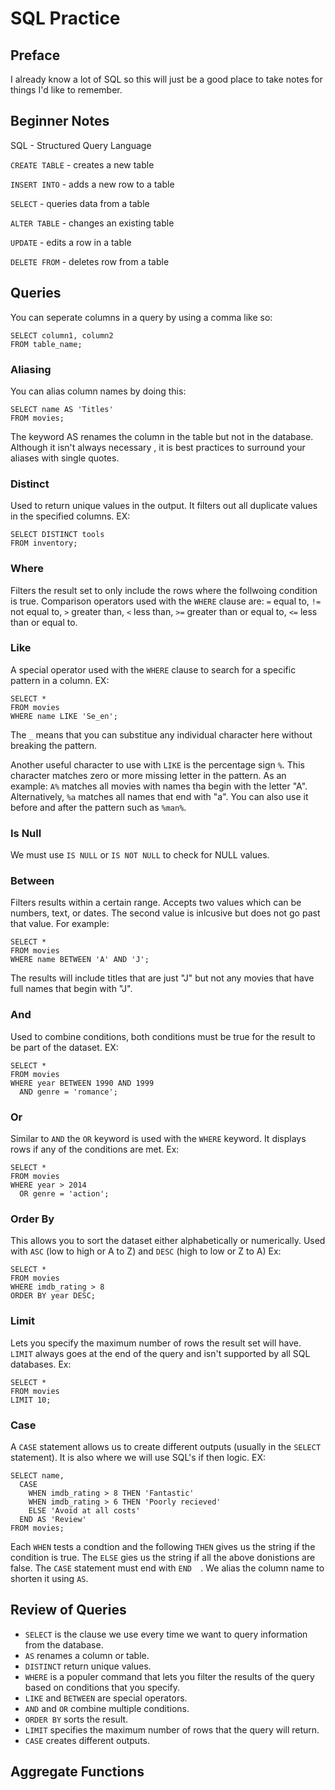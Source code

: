# SQL Practice

## Preface
I already know a lot of SQL so this will just be a good place to take notes for things I'd like to remember.

## Beginner Notes
SQL - Structured Query Language

```CREATE TABLE``` - creates a new table

```INSERT INTO``` - adds a new row to a table

```SELECT``` - queries data from a table

```ALTER TABLE``` - changes an existing table

```UPDATE``` - edits a row in a table

```DELETE FROM``` - deletes row from a table

## Queries

You can seperate columns in a query by using a comma like so:
```
SELECT column1, column2
FROM table_name;
```
### Aliasing
You can alias column names by doing this:
```
SELECT name AS 'Titles'
FROM movies;
```
The keyword AS renames the column in the table but not in the database. Although it isn't always necessary , it is best practices to surround your aliases with single quotes.

### Distinct
Used to return unique values in the output. It filters out all duplicate values in the specified columns. EX:
```
SELECT DISTINCT tools
FROM inventory;
```
### Where
Filters the result set to only include the rows where the follwoing condition is true. Comparison operators used with the ```WHERE``` clause are: ```=``` equal to, ```!=``` not equal to, ```>``` greater than, ```<``` less than, ```>=``` greater than or equal to, ```<=``` less than or equal to.

### Like
A special operator used with the ```WHERE``` clause to search for a specific pattern in a column. EX:
```
SELECT *
FROM movies
WHERE name LIKE 'Se_en';
```
The ```_``` means that you can substitue any individual character here without breaking the pattern.

Another useful character to use with ```LIKE``` is the percentage sign ```%```. This character matches zero or more missing letter in the pattern. As an example: ```A%``` matches all movies with names tha begin with the letter "A". Alternatively, ```%a``` matches all names that end with "a". You can also use it before and after the pattern such as ```%man%```.

### Is Null
We must use ```IS NULL``` or ```IS NOT NULL``` to check for NULL values.

### Between
Filters results within a certain range. Accepts two values which can be numbers, text, or dates. The second value is inlcusive but does not go past that value. For example:
```
SELECT * 
FROM movies
WHERE name BETWEEN 'A' AND 'J';
```
The results will include titles that are just "J" but not any movies that have full names that begin with "J".

### And
Used to combine conditions, both conditions must be true for the result to be part of the dataset. EX:
```
SELECT *
FROM movies
WHERE year BETWEEN 1990 AND 1999
  AND genre = 'romance';
```

### Or
Similar to ```AND``` the ```OR``` keyword is used with the ```WHERE``` keyword. It displays rows if any of the conditions are met. Ex:
```
SELECT *
FROM movies
WHERE year > 2014
  OR genre = 'action';
```

### Order By

This allows you to sort the dataset either alphabetically or numerically. Used with ```ASC``` (low to high or A to Z) and ```DESC``` (high to low or Z to A) Ex:
```
SELECT *
FROM movies
WHERE imdb_rating > 8
ORDER BY year DESC;
```

### Limit

Lets you specify the maximum number of rows the result set will have. ```LIMIT``` always goes at the end of the query and isn't supported by all SQL databases. Ex:
```
SELECT * 
FROM movies
LIMIT 10;
```
### Case

A ```CASE``` statement allows us to create different outputs (usually in the ```SELECT``` statement). It is also where we will use SQL's if then logic. EX:
```
SELECT name, 
  CASE 
    WHEN imdb_rating > 8 THEN 'Fantastic'
    WHEN imdb_rating > 6 THEN 'Poorly recieved'
    ELSE 'Avoid at all costs'
  END AS 'Review'
FROM movies;
```
Each ```WHEN``` tests a condtion and the following ```THEN``` gives us the string if the condition is true. The ```ELSE``` gies us the string if all the above donistions are false. The ```CASE``` statement must end with ```END  ```. We alias the column name to shorten it using ```AS```.

## Review of Queries

* ```SELECT``` is the clause we use every time we want to query information from the database.
* ```AS``` renames a column or table.
* ```DISTINCT``` return unique values.
* ```WHERE``` is a populer command that lets you filter the results of the query based on conditions that you specify.
* ```LIKE``` and ```BETWEEN``` are special operators.
* ```AND``` and ```OR``` combine multiple conditions.
* ```ORDER BY``` sorts the result.
* ```LIMIT``` specifies the maximum number of rows that the query will return.
* ```CASE``` creates different outputs.

## Aggregate Functions

